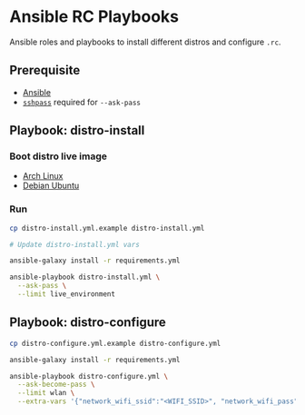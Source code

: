 # Ansible RC Playbooks

Ansible roles and playbooks to install different distros and configure `.rc`.

## Prerequisite

- [Ansible][ansible]
- [`sshpass`][sshpass] required for `--ask-pass`

[sshpass]: https://man.freebsd.org/cgi/man.cgi?query=sshpass
[ansible]: https://docs.ansible.com/ansible/latest/index.html

## Playbook: distro-install

### Boot distro live image

- [Arch Linux](./archlinux.md)
- [Debian Ubuntu](./ubuntu.md)

### Run

```bash
cp distro-install.yml.example distro-install.yml

# Update distro-install.yml vars

ansible-galaxy install -r requirements.yml

ansible-playbook distro-install.yml \
  --ask-pass \
  --limit live_environment
```

## Playbook: distro-configure

```bash
cp distro-configure.yml.example distro-configure.yml

ansible-galaxy install -r requirements.yml

ansible-playbook distro-configure.yml \
  --ask-become-pass \
  --limit wlan \
  --extra-vars '{"network_wifi_ssid":"<WIFI_SSID>", "network_wifi_pass":"<WIFI_PASS>"}'
```
